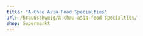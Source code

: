 ```yaml
---
title: "A-Chau Asia Food Specialties"
url: /braunschweig/a-chau-asia-food-specialties/
shop: Supermarkt
---
```

